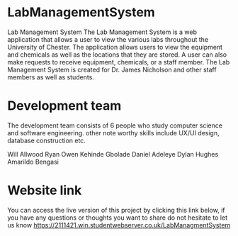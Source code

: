 # LabManagementSystem
Lab Management System
The Lab Management System is a web application that allows a user to view the various labs throughout the University of Chester. The application allows users to view the equipment and chemicals as well as the locations that they are stored. A user can also make requests to receive equipment, chemicals, or a staff member. The Lab Management System is created for Dr. James Nicholson and other staff members as well as students.

# Development team
The development team consists of 6 people who study computer science and software engineering. other note worthy skills include UX/UI design, database construction etc.

Will Allwood
Ryan Owen
Kehinde Gbolade
Daniel Adeleye
Dylan Hughes
Amarildo Bengasi

# Website link
You can access the live version of this project by clicking this link below, if you have any questions or thoughts you want to share do not hesitate to let us know https://2111421.win.studentwebserver.co.uk/LabManagmentSystem
